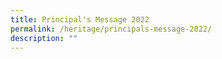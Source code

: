 ```yaml
---
title: Principal's Message 2022
permalink: /heritage/principals-message-2022/
description: ""
---
```

